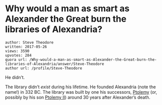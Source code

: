 # Why would a man as smart as Alexander the Great burn the libraries of Alexandria?

	author: Steve Theodore
	written: 2017-05-26
	views: 3590
	upvotes: 284
	quora url: /Why-would-a-man-as-smart-as-Alexander-the-Great-burn-the-libraries-of-Alexandria/answer/Steve-Theodore
	author url: /profile/Steve-Theodore


He didn’t.

The library didn’t _exist_  during his lifetime. He founded Alexandria (note the name!) in 332 BC. The library was built by one his successors, [Ptolemy](https://en.wikipedia.org/wiki/Ptolemy_I_Soter) (or, possibly by his son [Ptolemy II](https://en.wikipedia.org/wiki/Ptolemy_II_Philadelphus)) around 30 years after Alexander’s death.

